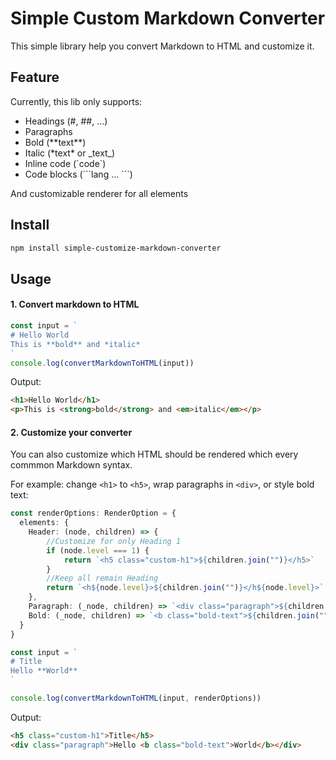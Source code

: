 # Simple Custom Markdown Converter
This simple library help you convert Markdown to HTML and customize it.

## Feature
Currently, this lib only supports:
- Headings (#, ##, …)
- Paragraphs
- Bold (\*\*text\*\*)
- Italic (\*text\* or \_text\_)
- Inline code (\`code\`)
- Code blocks (\`\`\`lang ... \`\`\`)

And customizable renderer for all elements

## Install
```bash
npm install simple-customize-markdown-converter
```

## Usage
#### 1. Convert markdown to HTML
```js
const input = `
# Hello World
This is **bold** and *italic*
`
console.log(convertMarkdownToHTML(input))
```
Output:
```html
<h1>Hello World</h1>
<p>This is <strong>bold</strong> and <em>italic</em></p>
```

#### 2. Customize your converter
You can also customize which HTML should be rendered which every commmon Markdown syntax.

For example: change `<h1>` to `<h5>`, wrap paragraphs in `<div>`, or style bold text:
```ts
const renderOptions: RenderOption = {
  elements: {
    Header: (node, children) => {
        //Customize for only Heading 1
        if (node.level === 1) {
            return `<h5 class="custom-h1">${children.join("")}</h5>`
        }
        //Keep all remain Heading
        return `<h${node.level}>${children.join("")}</h${node.level}>`
    },
    Paragraph: (_node, children) => `<div class="paragraph">${children.join("")}</div>`,
    Bold: (_node, children) => `<b class="bold-text">${children.join("")}</b>`,
  }
}

const input = `
# Title
Hello **World**
`

console.log(convertMarkdownToHTML(input, renderOptions))
```

Output:
```html
<h5 class="custom-h1">Title</h5>
<div class="paragraph">Hello <b class="bold-text">World</b></div>
```